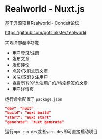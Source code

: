 # Realworld - Nuxt.js

基于开源项目Realworld - Conduit论坛

<https://github.com/gothinkster/realworld>

实现全部基本功能

- 用户登录/注册
- 发布文章
- 发布评论
- 点赞/取消点赞文章
- 关注/取消关注用户
- 查看所有的/关注用户的/特定标签的文章
- 用户详情页

运行命令配置于 `package.json`

```json
"dev": "nuxt"
"build": "nuxt build"
"start": "nuxt start"
"generate": "nuxt generate"
```

运行`npm run dev`或者`yarn dev`即可直接启动项目
